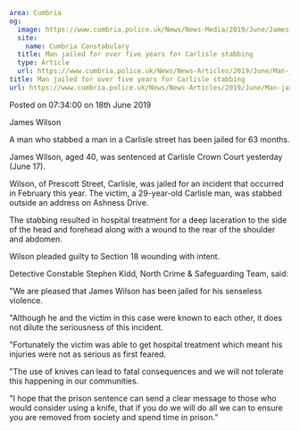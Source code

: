```yaml
area: Cumbria
og:
  image: https://www.cumbria.police.uk/News/News-Media/2019/June/James-Wilsonjpg.jpg
  site:
    name: Cumbria Constabulary
  title: Man jailed for over five years for Carlisle stabbing
  type: Article
  url: https://www.cumbria.police.uk/News/News-Articles/2019/June/Man-jailed-for-over-five-years-for-Carlisle-stabbing.aspx
title: Man jailed for over five years for Carlisle stabbing
url: https://www.cumbria.police.uk/News/News-Articles/2019/June/Man-jailed-for-over-five-years-for-Carlisle-stabbing.aspx
```

Posted on 07:34:00 on 18th June 2019

James Wilson

A man who stabbed a man in a Carlisle street has been jailed for 63 months.

James Wilson, aged 40, was sentenced at Carlisle Crown Court yesterday (June 17).

Wilson, of Prescott Street, Carlisle, was jailed for an incident that occurred in February this year. The victim, a 29-year-old Carlisle man, was stabbed outside an address on Ashness Drive.

The stabbing resulted in hospital treatment for a deep laceration to the side of the head and forehead along with a wound to the rear of the shoulder and abdomen.

Wilson pleaded guilty to Section 18 wounding with intent.

Detective Constable Stephen Kidd, North Crime & Safeguarding Team, said:

"We are pleased that James Wilson has been jailed for his senseless violence.

"Although he and the victim in this case were known to each other, it does not dilute the seriousness of this incident.

"Fortunately the victim was able to get hospital treatment which meant his injuries were not as serious as first feared.

"The use of knives can lead to fatal consequences and we will not tolerate this happening in our communities.

"I hope that the prison sentence can send a clear message to those who would consider using a knife, that if you do we will do all we can to ensure you are removed from society and spend time in prison."
